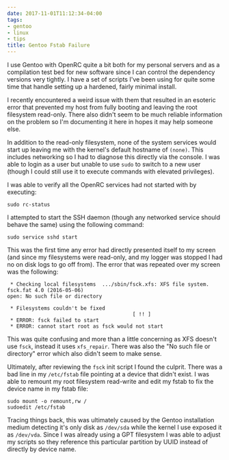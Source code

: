 ```yaml
---
date: 2017-11-01T11:12:34-04:00
tags:
- gentoo
- linux
- tips
title: Gentoo Fstab Failure
---
```


I use Gentoo with OpenRC quite a bit both for my personal servers and as a
compilation test bed for new software since I can control the dependency
versions very tightly.  I have a set of scripts I've been using for quite some
time that handle setting up a hardened, fairly minimal install.

I recently encountered a weird issue with them that resulted in an esoteric
error that prevented my host from fully booting and leaving the root filesystem
read-only. There also didn't seem to be much reliable information on the
problem so I'm documenting it here in hopes it may help someone else.

In addition to the read-only filesystem, none of the system services would
start up leaving me with the kernel's default hostname of `(none)`. This
includes networking so I had to diagnose this directly via the console. I was
able to login as a user but unable to use `sudo` to switch to a new user
(though I could still use it to execute commands with elevated privileges).

I was able to verify all the OpenRC services had not started with by executing:

```
sudo rc-status
```

I attempted to start the SSH daemon (though any networked service should behave
the same) using the following command:

```
sudo service sshd start
```

This was the first time any error had directly presented itself to my screen
(and since my filesystems were read-only, and my logger was stopped I had no on
disk logs to go off from). The error that was repeated over my screen was the
following:

```
 * Checking local filesystems  .../sbin/fsck.xfs: XFS file system.
fsck.fat 4.0 (2016-05-06)
open: No such file or directory

 * Filesystems couldn't be fixed
                                         [ !! ]
 * ERROR: fsck failed to start
 * ERROR: cannot start root as fsck would not start
```

This was quite confusing and more than a little concerning as XFS doesn't use
`fsck`, instead it uses `xfs_repair`. There was also the "No such file or
directory" error which also didn't seem to make sense.

Ultimately, after reviewing the `fsck` init script I found the culprit. There
was a bad line in my `/etc/fstab` file pointing at a device that didn't exist.
I was able to remount my root filesystem read-write and edit my fstab to fix
the device name in my fstab file:

```
sudo mount -o remount,rw /
sudoedit /etc/fstab
```

Tracing things back, this was ultimately caused by the Gentoo installation
medium detecting it's only disk as `/dev/sda` while the kernel I use exposed it
as `/dev/vda`. Since I was already using a GPT filesystem I was able to adjust
my scripts so they reference this particular partition by UUID instead of
directly by device name.
